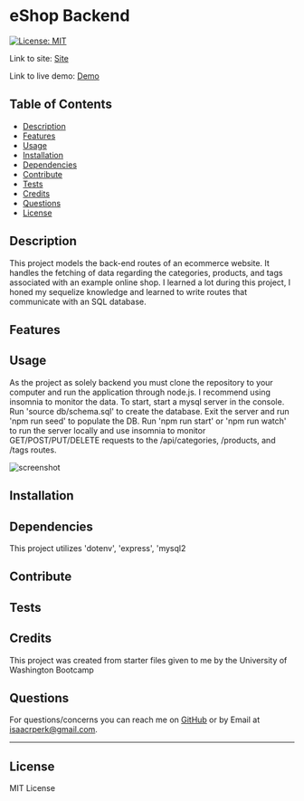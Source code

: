 # eShop Backend

[![License: MIT](https://img.shields.io/badge/License-MIT-yellow.svg)](https://opensource.org/licenses/MIT)

Link to site: [Site]()

Link to live demo: [Demo](https://drive.google.com/file/d/1YE8F7MZVHQWdOcJnFSIdy9XwH1EM1w9K/view)

## Table of Contents

- [Description](#description)
- [Features](#features)
- [Usage](#usage)
- [Installation](#installation)
- [Dependencies](#dependencies)
- [Contribute](#contribute)
- [Tests](#tests)
- [Credits](#credits)
- [Questions](#questions)
- [License](#license)

## Description

This project models the back-end routes of an ecommerce website. It handles the fetching of data regarding the categories, products, and tags associated with an example online shop. I learned a lot during this project, I honed my sequelize knowledge and learned to write routes that communicate with an SQL database.

## Features



## Usage

As the project as solely backend you must clone the repository to your computer and run the application through node.js. I recommend using insomnia to monitor the data. To start, start a mysql server in the console. Run 'source db/schema.sql' to create the database. Exit the server and run 'npm run seed' to populate the DB. Run 'npm run start' or 'npm run watch' to run the server locally and use insomnia to monitor GET/POST/PUT/DELETE requests to the /api/categories, /products, and /tags routes.

![screenshot](./screencap/eshop-backend-screencap.JPG)

## Installation



## Dependencies

This project utilizes 'dotenv', 'express', 'mysql2

## Contribute



## Tests



## Credits

This project was created from starter files given to me by the University of Washington Bootcamp

## Questions

For questions/concerns you can reach me on [GitHub](https://github.com/dingbat-weasel) or by Email at isaacrperk@gmail.com.

---

## License

MIT License
